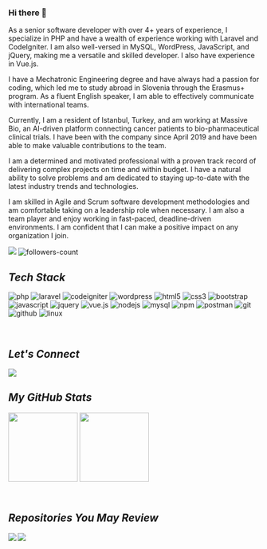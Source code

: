 ### Hi there 👋

As a senior software developer with over 4+ years of experience, I specialize in PHP and have a wealth of experience working with Laravel and CodeIgniter. I am also well-versed in MySQL, WordPress, JavaScript, and jQuery, making me a versatile and skilled developer. I also have experience in Vue.js.

I have a Mechatronic Engineering degree and have always had a passion for coding, which led me to study abroad in Slovenia through the Erasmus+ program. As a fluent English speaker, I am able to effectively communicate with international teams.

Currently, I am a resident of Istanbul, Turkey, and am working at Massive Bio, an AI-driven platform connecting cancer patients to bio-pharmaceutical clinical trials. I have been with the company since April 2019 and have been able to make valuable contributions to the team.

I am a determined and motivated professional with a proven track record of delivering complex projects on time and within budget. I have a natural ability to solve problems and am dedicated to staying up-to-date with the latest industry trends and technologies.

I am skilled in Agile and Scrum software development methodologies and am comfortable taking on a leadership role when necessary. I am also a team player and enjoy working in fast-paced, deadline-driven environments. I am confident that I can make a positive impact on any organization I join.


![](https://komarev.com/ghpvc/?username=fvarli)
<img src="https://img.shields.io/github/followers/fvarli?label=Followers&style=social" alt="followers-count">

<!----------------------------------- Tech Stack Section ------------------------------------>

<h2><i>Tech Stack</i></h2>

<p>
    <img src="https://img.shields.io/badge/PHP-8993be?style=for-the-badge&logo=php&logoColor=white" alt="php" />
    <img src="https://img.shields.io/badge/Laravel-F05340?style=for-the-badge&logo=laravel&logoColor=white" alt="laravel" />
    <img src="https://img.shields.io/badge/CodeIgniter-dd4814?style=for-the-badge&logo=codeigniter&logoColor=white" alt="codeigniter" />
    <img src="https://img.shields.io/badge/WordPress-21759b?style=for-the-badge&logo=wordpress&logoColor=white" alt="wordpress" />
    <img src="https://img.shields.io/badge/HTML5-E34F26?style=for-the-badge&logo=html5&logoColor=white" alt="html5" />
    <img src="https://img.shields.io/badge/CSS3-1572B6?style=for-the-badge&logo=css3&logoColor=white" alt="css3" />
    <img src="https://img.shields.io/badge/Bootstrap-563D7C?style=for-the-badge&logo=bootstrap&logoColor=white" alt="bootstrap" />
    <img src="https://img.shields.io/badge/JavaScript-323330?style=for-the-badge&logo=javascript&logoColor=F7DF1E" alt="javascript" />
    <img src="https://img.shields.io/badge/jQuery-0769ad?style=for-the-badge&logo=jquery&logoColor=F7DF1E" alt="jquery" />
    <img src="https://img.shields.io/badge/Vue.js-42b883?style=for-the-badge&logo=vue.js&logoColor=F7DF1E" alt="vue.js" />
    <img src="https://img.shields.io/badge/Node.js-339933?style=for-the-badge&logo=nodedotjs&logoColor=white" alt="nodejs" />
    <img src="https://img.shields.io/badge/MySQL-4EA94B?style=for-the-badge&logo=mysql&logoColor=white" alt="mysql" />
    <img src="https://img.shields.io/badge/npm-CB3837?style=for-the-badge&logo=npm&logoColor=white" alt="npm" />
    <img src="https://img.shields.io/badge/Postman-FF6C37?style=for-the-badge&logo=Postman&logoColor=white" alt="postman" />
    <img src="https://img.shields.io/badge/Git-f44d27?style=for-the-badge&logo=git&logoColor=white" alt="git" />
    <img src="https://img.shields.io/badge/GitHub-100000?style=for-the-badge&logo=github&logoColor=white" alt="github" />
    <img src="https://img.shields.io/badge/Linux-1793d1?style=for-the-badge&logo=linux&logoColor=white" alt="linux" />
</p>
<br>

<!----------------------------------- Social Media Links Section ------------------------------------>

<h2><i>Let's Connect</i></h2>

<p align="left">
    <a href="https://linkedin.com/in/fvarli">
        <img align="center" src="https://img.shields.io/badge/LinkedIn-0077B5?style=for-the-badge&logo=linkedin&logoColor=white" />
    </a>
</p>

<!----------------------------------- GitHub Stats Section ------------------------------------>

<h2><i>My GitHub Stats</i></h2>

<p>
    <img align="center" src="https://github-readme-stats.vercel.app/api?username=fvarli&show_icons=true&include_all_commits=true&count_private=true&hide=issues,contribs&border_radius=0&locale=en&theme=dark" height="139" />
    <img align="center" src="https://github-readme-stats.vercel.app/api/top-langs/?username=fvarli&layout=compact&hide=Shell&border_radius=0&theme=dark" height="139" />
</p>
<br>

<!----------------------------------- Top Repository Section ------------------------------------>

<h2><i>Repositories You May Review</i></h2>
<p>
    <a href="https://github.com/fvarli/laravel-eloquent-factories">
        <img align="left" src="https://github-readme-stats.vercel.app/api/pin/?username=fvarli&layout=compact&repo=laravel-eloquent-factories&show_icons=true&locale=en&border_radius=0&theme=dark" />
    </a>
    <a href="https://github.com/fvarli/dynamic-twitter-bio-updater">
        <img src="https://github-readme-stats.vercel.app/api/pin/?username=fvarli&layout=compact&repo=dynamic-twitter-bio-updater&show_icons=true&locale=en&border_radius=0&theme=dark" />
    </a>  
</p>
<br clear="both">
